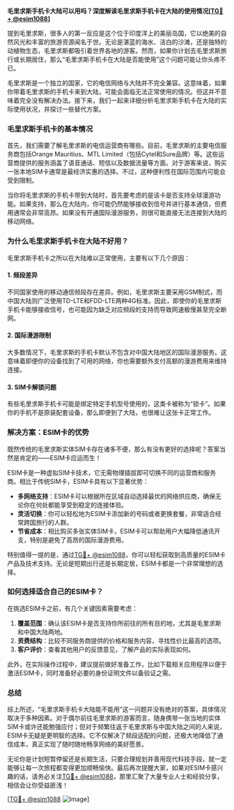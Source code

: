 **毛里求斯手机卡大陆可以用吗？深度解读毛里求斯手机卡在大陆的使用情况[[TG💪+ @esim1088](https://t.me/s/esim1088)]**

提到毛里求斯，很多人的第一反应是这个位于印度洋上的美丽岛国，它以绝美的自然风光和丰富的旅游资源闻名于世。无论是湛蓝的海水、洁白的沙滩，还是独特的动植物生态，毛里求斯都吸引着世界各地的游客。然而，如果你计划去毛里求斯旅行或长期居住，那么“毛里求斯手机卡在大陆是否能使用”这个问题可能让你头疼不已。

毛里求斯是一个独立的国家，它的电信网络与大陆并不完全兼容。这意味着，如果你带着毛里求斯的手机卡来到大陆，可能会面临无法正常使用的情况。但这并不意味着完全没有解决办法。接下来，我们一起来详细分析毛里求斯手机卡在大陆的实际使用状况，并探讨一些替代方案。

### 毛里求斯手机卡的基本情况

首先，我们需要了解毛里求斯的电信运营商有哪些。目前，毛里求斯的主要电信服务商包括Orange Mauritius、MTL Limited（包括Cytel和Sure品牌）等。这些运营商提供的服务涵盖了语音通话、短信以及数据流量等方面。对于游客来说，购买一张本地SIM卡通常是最经济实惠的选择。不过，这种便利性在国际范围内可能会受到限制。

当你将毛里求斯的手机卡带到大陆时，首先要考虑的是该卡是否支持全球漫游功能。如果支持，那么在大陆内，你可能仍然能够接收到信号并进行基本通信，但费用通常会非常高昂。如果没有开通国际漫游服务，则很可能直接无法连接到大陆的移动网络。

### 为什么毛里求斯手机卡在大陆不好用？

毛里求斯手机卡之所以在大陆难以正常使用，主要有以下几个原因：

#### 1. 频段差异
不同国家使用的移动通信频段存在差异。例如，毛里求斯主要采用GSM制式，而中国大陆则广泛使用TD-LTE和FDD-LTE两种4G标准。因此，即使你的毛里求斯手机卡能够接收信号，也可能因为缺乏对应频段的支持而导致网速极慢甚至完全断网。

#### 2. 国际漫游限制
大多数情况下，毛里求斯的手机卡默认不包含对中国大陆地区的国际漫游服务。这意味着即便你的设备找到了可用的网络，你也需要额外支付高额的漫游费用来维持连接。

#### 3. SIM卡解锁问题
有些毛里求斯手机卡可能是绑定特定手机型号使用的，这类卡被称为“锁卡”。如果你的手机不是原装配套设备，那么即便到了大陆，也很难让这张卡正常工作。

### 解决方案：ESIM卡的优势

既然传统的毛里求斯实体SIM卡存在诸多不便，那么有没有更好的选择呢？答案当然是肯定的——ESIM卡应运而生！

ESIM卡是一种虚拟SIM卡技术，它无需物理插拔即可切换不同的运营商和服务商。相比于传统SIM卡，ESIM卡具有以下显著优势：

- **多网络支持**：ESIM卡可以根据所在区域自动选择最优的网络供应商，确保无论你在何处都能享受到稳定的连接体验。
- **灵活切换**：你可以轻松地为ESIM卡添加新的号码或者更换套餐，非常适合经常跨国旅行的人群。
- **节省成本**：相比购买多张实体SIM卡，ESIM卡可以帮助用户大幅降低通讯开支，特别是避免了高昂的国际漫游费用。

特别值得一提的是，通过[TG💪+ @esim1088](https://t.me/s/esim1088)，你可以轻松获取到高质量的ESIM卡产品及技术支持。无论是短期出行还是长期定居，ESIM卡都是一个非常理想的选择。

### 如何选择适合自己的ESIM卡？

在挑选ESIM卡之前，有几个关键因素需要考虑：

1. **覆盖范围**：确认该ESIM卡是否支持你所前往的所有目的地，尤其是毛里求斯和中国大陆两地。
2. **资费结构**：比较不同服务商提供的价格和服务内容，寻找性价比最高的选项。
3. **客户评价**：查看其他用户的反馈意见，了解产品的实际表现如何。

此外，在实际操作过程中，建议提前做好准备工作，比如下载相关应用程序以便于激活ESIM卡，同时准备好必要的身份证明文件以备验证之需。

### 总结

综上所述，“毛里求斯手机卡大陆能不能用”这一问题并没有绝对的答案，具体情况取决于多种因素。对于偶尔前往毛里求斯的游客而言，随身携带一张当地的实体SIM卡或许还能勉强应付；但对于频繁往返于毛里求斯与中国大陆之间的人来说，ESIM卡无疑是更明智的选择。它不仅解决了频段适配的问题，还极大地降低了通信成本，真正实现了随时随地畅享网络的美好愿景。

无论你是计划短暂停留还是长期生活，只要合理规划并善用现代科技手段，就一定能够让每一次旅程都变得更加顺畅愉快。最后再次提醒大家，如果对ESIM卡感兴趣的话，请务必关注[TG💪+ @esim1088](https://t.me/s/esim1088)，那里汇聚了大量专业人士和经验分享，相信会让你受益匪浅！

[[TG💪+ @esim1088](https://t.me/s/esim1088) ![Image](https://i.postimg.cc/4NQfJmqS/Snipaste-2025-05-13-00-14-12.png)]